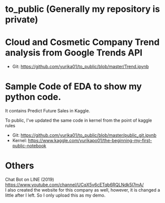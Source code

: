 # to_public (Generally my repository is private)

# Cloud and Cosmetic Company Trend analysis from Google Trends API
* Git: https://github.com/yurika01/to_public/blob/master/Trend.ipynb


# Sample Code of EDA to show my python code.
It contains Predict Future Sales in Kaggle.

To public, I've updated the same code in kernel from the point of kaggle rules

* Git:
https://github.com/yurika01/to_public/blob/master/public_git.ipynb
* Kernel:
https://www.kaggle.com/yurikapo01/the-beginning-my-first-public-notebook


# Others
Chat Bot on LINE (2019)
https://www.youtube.com/channel/UCqX5v6cETqb6RQLNdk5I7mA/  
 I also created the website for this company as well, however, it is changed a little after I left. So I only upload this as my demo.
